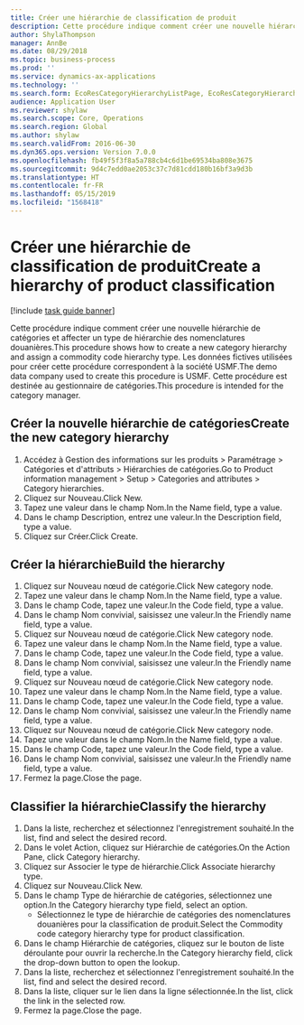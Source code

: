```yaml
---
title: Créer une hiérarchie de classification de produit
description: Cette procédure indique comment créer une nouvelle hiérarchie de catégories et affecter un type de hiérarchie des nomenclatures douanières.
author: ShylaThompson
manager: AnnBe
ms.date: 08/29/2018
ms.topic: business-process
ms.prod: ''
ms.service: dynamics-ax-applications
ms.technology: ''
ms.search.form: EcoResCategoryHierarchyListPage, EcoResCategoryHierarchyCreate, EcoResCategory, EcoResCategoryHierarchyRole
audience: Application User
ms.reviewer: shylaw
ms.search.scope: Core, Operations
ms.search.region: Global
ms.author: shylaw
ms.search.validFrom: 2016-06-30
ms.dyn365.ops.version: Version 7.0.0
ms.openlocfilehash: fb49f5f3f8a5a788cb4c6d1be69534ba808e3675
ms.sourcegitcommit: 9d4c7edd0ae2053c37c7d81cdd180b16bf3a9d3b
ms.translationtype: HT
ms.contentlocale: fr-FR
ms.lasthandoff: 05/15/2019
ms.locfileid: "1568418"
---
```

# <a name="create-a-hierarchy-of-product-classification"></a><span data-ttu-id="ffe93-103">Créer une hiérarchie de classification de produit</span><span class="sxs-lookup"><span data-stu-id="ffe93-103">Create a hierarchy of product classification</span></span>

[!include [task guide banner](../../includes/task-guide-banner.md)]

<span data-ttu-id="ffe93-104">Cette procédure indique comment créer une nouvelle hiérarchie de catégories et affecter un type de hiérarchie des nomenclatures douanières.</span><span class="sxs-lookup"><span data-stu-id="ffe93-104">This procedure shows how to create a new category hierarchy and assign a commodity code hierarchy type.</span></span> <span data-ttu-id="ffe93-105">Les données fictives utilisées pour créer cette procédure correspondent à la société USMF.</span><span class="sxs-lookup"><span data-stu-id="ffe93-105">The demo data company used to create this procedure is USMF.</span></span> <span data-ttu-id="ffe93-106">Cette procédure est destinée au gestionnaire de catégories.</span><span class="sxs-lookup"><span data-stu-id="ffe93-106">This procedure is intended for the category manager.</span></span>


## <a name="create-the-new-category-hierarchy"></a><span data-ttu-id="ffe93-107">Créer la nouvelle hiérarchie de catégories</span><span class="sxs-lookup"><span data-stu-id="ffe93-107">Create the new category hierarchy</span></span>
1. <span data-ttu-id="ffe93-108">Accédez à Gestion des informations sur les produits > Paramétrage > Catégories et d'attributs > Hiérarchies de catégories.</span><span class="sxs-lookup"><span data-stu-id="ffe93-108">Go to Product information management > Setup > Categories and attributes > Category hierarchies.</span></span>
2. <span data-ttu-id="ffe93-109">Cliquez sur Nouveau.</span><span class="sxs-lookup"><span data-stu-id="ffe93-109">Click New.</span></span>
3. <span data-ttu-id="ffe93-110">Tapez une valeur dans le champ Nom.</span><span class="sxs-lookup"><span data-stu-id="ffe93-110">In the Name field, type a value.</span></span>
4. <span data-ttu-id="ffe93-111">Dans le champ Description, entrez une valeur.</span><span class="sxs-lookup"><span data-stu-id="ffe93-111">In the Description field, type a value.</span></span>
5. <span data-ttu-id="ffe93-112">Cliquez sur Créer.</span><span class="sxs-lookup"><span data-stu-id="ffe93-112">Click Create.</span></span>

## <a name="build-the-hierarchy"></a><span data-ttu-id="ffe93-113">Créer la hiérarchie</span><span class="sxs-lookup"><span data-stu-id="ffe93-113">Build the hierarchy</span></span>
1. <span data-ttu-id="ffe93-114">Cliquez sur Nouveau nœud de catégorie.</span><span class="sxs-lookup"><span data-stu-id="ffe93-114">Click New category node.</span></span>
2. <span data-ttu-id="ffe93-115">Tapez une valeur dans le champ Nom.</span><span class="sxs-lookup"><span data-stu-id="ffe93-115">In the Name field, type a value.</span></span>
3. <span data-ttu-id="ffe93-116">Dans le champ Code, tapez une valeur.</span><span class="sxs-lookup"><span data-stu-id="ffe93-116">In the Code field, type a value.</span></span>
4. <span data-ttu-id="ffe93-117">Dans le champ Nom convivial, saisissez une valeur.</span><span class="sxs-lookup"><span data-stu-id="ffe93-117">In the Friendly name field, type a value.</span></span>
5. <span data-ttu-id="ffe93-118">Cliquez sur Nouveau nœud de catégorie.</span><span class="sxs-lookup"><span data-stu-id="ffe93-118">Click New category node.</span></span>
6. <span data-ttu-id="ffe93-119">Tapez une valeur dans le champ Nom.</span><span class="sxs-lookup"><span data-stu-id="ffe93-119">In the Name field, type a value.</span></span>
7. <span data-ttu-id="ffe93-120">Dans le champ Code, tapez une valeur.</span><span class="sxs-lookup"><span data-stu-id="ffe93-120">In the Code field, type a value.</span></span>
8. <span data-ttu-id="ffe93-121">Dans le champ Nom convivial, saisissez une valeur.</span><span class="sxs-lookup"><span data-stu-id="ffe93-121">In the Friendly name field, type a value.</span></span>
9. <span data-ttu-id="ffe93-122">Cliquez sur Nouveau nœud de catégorie.</span><span class="sxs-lookup"><span data-stu-id="ffe93-122">Click New category node.</span></span>
10. <span data-ttu-id="ffe93-123">Tapez une valeur dans le champ Nom.</span><span class="sxs-lookup"><span data-stu-id="ffe93-123">In the Name field, type a value.</span></span>
11. <span data-ttu-id="ffe93-124">Dans le champ Code, tapez une valeur.</span><span class="sxs-lookup"><span data-stu-id="ffe93-124">In the Code field, type a value.</span></span>
12. <span data-ttu-id="ffe93-125">Dans le champ Nom convivial, saisissez une valeur.</span><span class="sxs-lookup"><span data-stu-id="ffe93-125">In the Friendly name field, type a value.</span></span>
13. <span data-ttu-id="ffe93-126">Cliquez sur Nouveau nœud de catégorie.</span><span class="sxs-lookup"><span data-stu-id="ffe93-126">Click New category node.</span></span>
14. <span data-ttu-id="ffe93-127">Tapez une valeur dans le champ Nom.</span><span class="sxs-lookup"><span data-stu-id="ffe93-127">In the Name field, type a value.</span></span>
15. <span data-ttu-id="ffe93-128">Dans le champ Code, tapez une valeur.</span><span class="sxs-lookup"><span data-stu-id="ffe93-128">In the Code field, type a value.</span></span>
16. <span data-ttu-id="ffe93-129">Dans le champ Nom convivial, saisissez une valeur.</span><span class="sxs-lookup"><span data-stu-id="ffe93-129">In the Friendly name field, type a value.</span></span>
17. <span data-ttu-id="ffe93-130">Fermez la page.</span><span class="sxs-lookup"><span data-stu-id="ffe93-130">Close the page.</span></span>

## <a name="classify-the-hierarchy"></a><span data-ttu-id="ffe93-131">Classifier la hiérarchie</span><span class="sxs-lookup"><span data-stu-id="ffe93-131">Classify the hierarchy</span></span>
1. <span data-ttu-id="ffe93-132">Dans la liste, recherchez et sélectionnez l'enregistrement souhaité.</span><span class="sxs-lookup"><span data-stu-id="ffe93-132">In the list, find and select the desired record.</span></span>
2. <span data-ttu-id="ffe93-133">Dans le volet Action, cliquez sur Hiérarchie de catégories.</span><span class="sxs-lookup"><span data-stu-id="ffe93-133">On the Action Pane, click Category hierarchy.</span></span>
3. <span data-ttu-id="ffe93-134">Cliquez sur Associer le type de hiérarchie.</span><span class="sxs-lookup"><span data-stu-id="ffe93-134">Click Associate hierarchy type.</span></span>
4. <span data-ttu-id="ffe93-135">Cliquez sur Nouveau.</span><span class="sxs-lookup"><span data-stu-id="ffe93-135">Click New.</span></span>
5. <span data-ttu-id="ffe93-136">Dans le champ Type de hiérarchie de catégories, sélectionnez une option.</span><span class="sxs-lookup"><span data-stu-id="ffe93-136">In the Category hierarchy type field, select an option.</span></span>
    * <span data-ttu-id="ffe93-137">Sélectionnez le type de hiérarchie de catégories des nomenclatures douanières pour la classification de produit.</span><span class="sxs-lookup"><span data-stu-id="ffe93-137">Select the Commodity code category hierarchy type for product classification.</span></span>  
6. <span data-ttu-id="ffe93-138">Dans le champ Hiérarchie de catégories, cliquez sur le bouton de liste déroulante pour ouvrir la recherche.</span><span class="sxs-lookup"><span data-stu-id="ffe93-138">In the Category hierarchy field, click the drop-down button to open the lookup.</span></span>
7. <span data-ttu-id="ffe93-139">Dans la liste, recherchez et sélectionnez l'enregistrement souhaité.</span><span class="sxs-lookup"><span data-stu-id="ffe93-139">In the list, find and select the desired record.</span></span>
8. <span data-ttu-id="ffe93-140">Dans la liste, cliquer sur le lien dans la ligne sélectionnée.</span><span class="sxs-lookup"><span data-stu-id="ffe93-140">In the list, click the link in the selected row.</span></span>
9. <span data-ttu-id="ffe93-141">Fermez la page.</span><span class="sxs-lookup"><span data-stu-id="ffe93-141">Close the page.</span></span>

